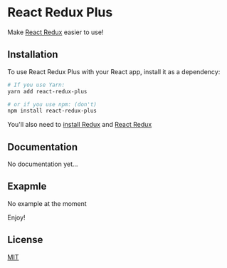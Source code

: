 # React Redux Plus

Make [React Redux](https://github.com/reduxjs/react-redux) easier to use!


## Installation


To use React Redux Plus with your React app, install it as a dependency:

```bash
# If you use Yarn:
yarn add react-redux-plus

# or if you use npm: (don't)
npm install react-redux-plus
```

You'll also need to [install Redux](https://redux.js.org/introduction/installation) and [React Redux](https://github.com/reduxjs/react-redux/blob/master/README.md)

## Documentation

No documentation yet...

## Exapmle

No example at the moment

Enjoy!

## License

[MIT](LICENSE)